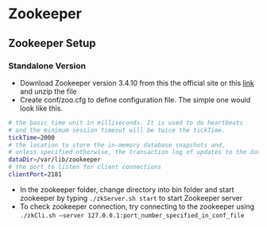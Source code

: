 # Zookeeper
## Zookeeper Setup
### Standalone Version
* Download Zookeeper version 3.4.10 from this the official site or this [link](http://www-eu.apache.org/dist/zookeeper/) and unzip the file 
* Create conf/zoo.cfg to define configuration file. The simple one would look like this. 
```bash
# the basic time unit in milliseconds. It is used to do heartbeats 
# and the minimum session timeout will be twice the tickTime.
tickTime=2000
# the location to store the in-memory database snapshots and, 
# unless specified otherwise, the transaction log of updates to the database.
dataDir=/var/lib/zookeeper
# the port to listen for client connections
clientPort=2181
```
* In the zookeeper folder, change directory into bin folder and start zookeeper by typing `./zkServer.sh start` to start Zookeeper server
* To check zookeeper connection, try connecting to the zookeeper using `./zkCli.sh –server 127.0.0.1:port_number_specified_in_conf_file`




